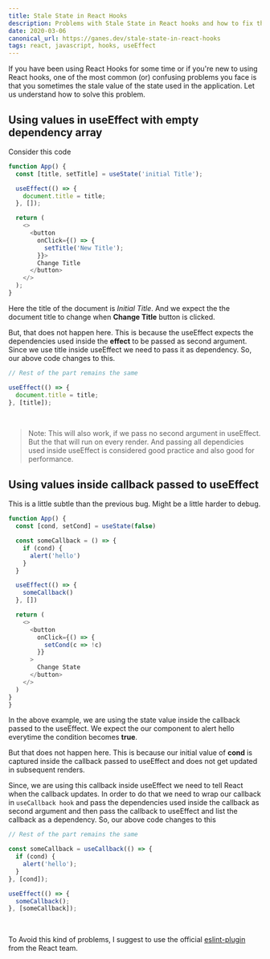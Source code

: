 ```yaml
---
title: Stale State in React Hooks
description: Problems with Stale State in React hooks and how to fix them
date: 2020-03-06
canonical_url: https://ganes.dev/stale-state-in-react-hooks
tags: react, javascript, hooks, useEffect
---
```


If you have been using React Hooks for some time or if you're new to using React hooks, one of the most common (or) confusing problems you face is that you sometimes the stale value of the state used in the application. Let us understand how to solve this problem.

## Using values in useEffect with empty dependency array

Consider this code

```js
function App() {
  const [title, setTitle] = useState('initial Title');

  useEffect(() => {
    document.title = title;
  }, []);

  return (
    <>
      <button
        onClick={() => {
          setTitle('New Title');
        }}>
        Change Title
      </button>
    </>
  );
}
```

Here the title of the document is _Initial Title_. And we expect the the document title to change when **Change Title** button is clicked.

But, that does not happen here. This is because the useEffect expects the dependencies used inside the **effect** to be passed as second argument. Since we use title inside useEffect we need to pass it as dependency. So, our above code changes to this.

```js
// Rest of the part remains the same

useEffect(() => {
  document.title = title;
}, [title]);
```

<br/>

> Note: This will also work, if we pass no second argument in useEffect. But the that will run on every render. And passing all dependicies used inside useEffect is considered good
> practice and also good for performance.

## Using values inside callback passed to useEffect

This is a little subtle than the previous bug. Might be a little harder to debug.

```js
function App() {
  const [cond, setCond] = useState(false)

  const someCallback = () => {
    if (cond) {
      alert('hello')
    }
  }

  useEffect(() => {
    someCallback()
  }, [])

  return (
    <>
      <button
        onClick={() => {
          setCond(c => !c)
        }}
      >
        Change State
      </button>
    </>
  )
}
}
```

In the above example, we are using the state value inside the callback passed to the useEffect. We expect the our component to alert hello everytime the condition becomes **true**.

But that does not happen here. This is because our initial value of **cond** is captured inside the callback passed to useEffect and does not get updated in subsequent renders.

Since, we are using this callback inside useEffect we need to tell React when the callback updates. In order to do that we need to wrap our callback in `useCallback hook` and pass the dependencies used inside the callback as second argument and then pass the callback to useEffect and list the callback as a dependency. So, our above code changes to this

```js
// Rest of the part remains the same

const someCallback = useCallback(() => {
  if (cond) {
    alert('hello');
  }
}, [cond]);

useEffect(() => {
  someCallback();
}, [someCallback]);
```

<br/>

To Avoid this kind of problems, I suggest to use the official [eslint-plugin](https://github.com/facebook/react/tree/master/packages/eslint-plugin-react-hooks) from the React team.
